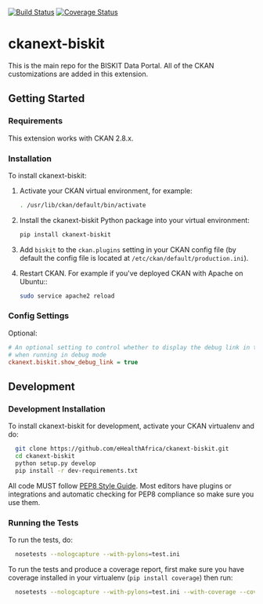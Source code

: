 [![Build Status](https://travis-ci.com/eHealthAfrica/ckanext-biskit.svg?branch=master)](https://travis-ci.com/eHealthAfrica/ckanext-biskit)
[![Coverage Status](https://coveralls.io/repos//ckanext-biskit/badge.svg?branch=master)](https://coveralls.io/r//ckanext-biskit?branch=master)

# ckanext-biskit

This is the main repo for the BISKIT Data Portal. All of the CKAN customizations
are added in this extension.

## Getting Started

### Requirements

This extension works with CKAN 2.8.x.

### Installation

To install ckanext-biskit:

1. Activate your CKAN virtual environment, for example:

    ```sh
    . /usr/lib/ckan/default/bin/activate
    ```

1. Install the ckanext-biskit Python package into your virtual environment:

    ```sh
    pip install ckanext-biskit
    ```

1. Add `biskit` to the `ckan.plugins` setting in your CKAN config file (by default
   the config file is located at `/etc/ckan/default/production.ini`).

1. Restart CKAN. For example if you've deployed CKAN with Apache on Ubuntu::

    ```sh
    sudo service apache2 reload
    ```

### Config Settings

Optional:

```ini
# An optional setting to control whether to display the debug link in the footer
# when running in debug mode
ckanext.biskit.show_debug_link = true
```

## Development

### Development Installation

To install ckanext-biskit for development, activate your CKAN virtualenv and do:

```sh
  git clone https://github.com/eHealthAfrica/ckanext-biskit.git
  cd ckanext-biskit
  python setup.py develop
  pip install -r dev-requirements.txt
```

All code MUST follow [PEP8 Style Guide](https://www.python.org/dev/peps/pep-0008/). Most editors have
plugins or integrations and automatic checking for PEP8 compliance so make sure you use them.

### Running the Tests

To run the tests, do:

```sh
  nosetests --nologcapture --with-pylons=test.ini
```

To run the tests and produce a coverage report, first make sure you have coverage installed in your
virtualenv (``pip install coverage``) then run:

```sh
  nosetests --nologcapture --with-pylons=test.ini --with-coverage --cover-package=ckanext.biskit --cover-inclusive --cover-erase --cover-tests
```
